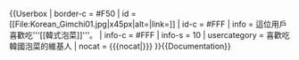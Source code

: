 {{Userbox
| border-c = #F50
| id   = [[File:Korean_Gimchi01.jpg|x45px|alt=|link=]]
| id-c = #FFF
| info   = 這位用戶喜歡吃'''[[韓式泡菜]]'''。
| info-c = #FFF
| info-s = 10
| usercategory = 喜歡吃韓國泡菜的維基人
| nocat = {{{nocat|}}}
}}<noinclude>{{Documentation}}</noinclude>